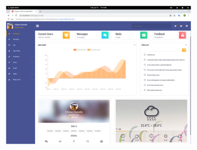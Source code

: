 <div align="center">
<img style="float:left;" width="850" height="auto" src="src/assets/images/s1.png">
</div>